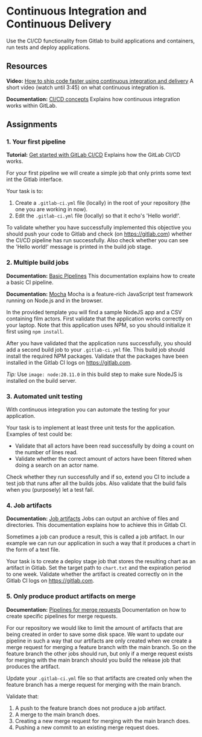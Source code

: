 # Continuous Integration and Continuous Delivery
Use the CI/CD functionality from Gitlab to build applications and containers, run tests and deploy applications.

## Resources
**Video:** [How to ship code faster using continuous integration and delivery](https://www.youtube.com/watch?v=YGYoYSR-d98)
A short video (watch until 3:45) on what continuous integration is.

**Documentation:** [CI/CD concepts](https://docs.gitlab.com/ee/ci/introduction/)
Explains how continuous integration works within GitLab.

## Assignments
### 1. Your first pipeline
**Tutorial:** [Get started with GitLab CI/CD](https://docs.gitlab.com/ee/ci/quick_start/)
Explains how the GitLab CI/CD works.

For your first pipeline we will create a simple job that only prints some text int the Gitlab interface.

Your task is to:
1. Create a `.gitlab-ci.yml` file (locally) in the root of your repository (the one you are working in now).
2. Edit the `.gitlab-ci.yml` file (locally) so that it echo's 'Hello world!'.

To validate whether you have successfully implemented this objective you should push your code to Gitlab and check (on https://gitlab.com) whether the CI/CD pipeline has run successfully. Also check whether you can see the 'Hello world!' message is printed in the build job stage.  

### 2. Multiple build jobs
**Documentation:** [Basic Pipelines](https://docs.gitlab.com/ee/ci/pipelines/pipeline_architectures.html#basic-pipelines)
This documentation explains how to create a basic CI pipeline.

**Documentation:** [Mocha](https://mochajs.org)
Mocha is a feature-rich JavaScript test framework running on Node.js and in the browser.

In the provided template you will find a sample NodeJS app and a CSV containing film actors. First validate that the application works correctly on your laptop. Note that this application uses NPM, so you should initialize it first using `npm install`.

After you have validated that the application runs successfully, you should add a second build job to your `.gitlab-ci.yml` file. This build job should install the required NPM packages. Validate that the packages have been installed in the Gitlab CI logs on https://gitlab.com.

*Tip:* Use `image: node:20.11.0` in this build step to make sure NodeJS is installed on the build server.

### 3. Automated unit testing
With continuous integration you can automate the testing for your application.

Your task is to implement at least three unit tests for the application. Examples of test could be:
- Validate that all actors have been read successfully by doing a count on the number of lines read.
- Validate whether the correct amount of actors have been filtered when doing a search on an actor name.

Check whether they run successfully and if so, extend you CI to include a test job that runs after all the builds jobs. Also validate that the build fails when you (purposely) let a test fail.            

### 4. Job artifacts
**Documentation:** [Job artifacts](https://docs.gitlab.com/ee/ci/pipelines/job_artifacts.html)
Jobs can output an archive of files and directories. This documentation explains how to achieve this in Gitlab CI.

Sometimes a job can produce a result, this is called a job artifact. In our example we can run our application in such a way that it produces a chart in the form of a text file.

Your task is to create a deploy stage job that stores the resulting chart as an artifact in Gitlab.
Set the target path to `chart.txt` and the expiration period to one week. Validate whether the artifact is created correctly on in the Gitlab CI logs on https://gitlab.com.         

### 5. Only produce product artifacts on merge
**Documentation:** [Pipelines for merge requests](https://docs.gitlab.com/ee/ci/pipelines/merge_request_pipelines.html)
Documentation on how to create specific pipelines for merge requests.

For our repository we would like to limit the amount of artifacts that are being created in order to save some disk space. We want to update our pipeline in such a way that our artifacts are only created when we create a merge request for merging a feature branch with the main branch. So on the feature branch the other jobs should run, but only if a merge request exists for merging with the main branch should you build the release job that produces the artifact.

Update your `.gitlab-ci.yml` file so that artifacts are created only when the feature branch has a merge request for merging with the main branch.

Validate that:
1. A push to the feature branch does not produce a job artifact.
2. A merge to the main branch does.
3. Creating a new merge request for merging with the main branch does.
4. Pushing a new commit to an existing merge request does.
